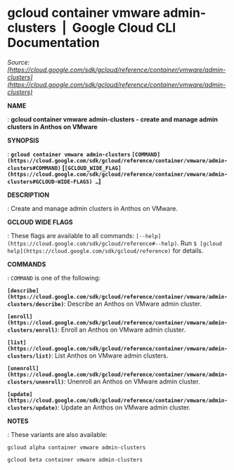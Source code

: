 # gcloud container vmware admin-clusters  |  Google Cloud CLI Documentation

*Source: [https://cloud.google.com/sdk/gcloud/reference/container/vmware/admin-clusters](https://cloud.google.com/sdk/gcloud/reference/container/vmware/admin-clusters)*

**NAME**

: **gcloud container vmware admin-clusters - create and manage admin clusters in Anthos on VMware**

**SYNOPSIS**

: **`gcloud container vmware admin-clusters` `[COMMAND](https://cloud.google.com/sdk/gcloud/reference/container/vmware/admin-clusters#COMMAND)` [`[GCLOUD_WIDE_FLAG](https://cloud.google.com/sdk/gcloud/reference/container/vmware/admin-clusters#GCLOUD-WIDE-FLAGS) …`]**

**DESCRIPTION**

: Create and manage admin clusters in Anthos on VMware.

**GCLOUD WIDE FLAGS**

: These flags are available to all commands: `[--help](https://cloud.google.com/sdk/gcloud/reference#--help)`.
Run `$ [gcloud help](https://cloud.google.com/sdk/gcloud/reference)` for details.

**COMMANDS**

: ``COMMAND`` is one of the following:

**`[describe](https://cloud.google.com/sdk/gcloud/reference/container/vmware/admin-clusters/describe)`**:
Describe an Anthos on VMware admin cluster.

**`[enroll](https://cloud.google.com/sdk/gcloud/reference/container/vmware/admin-clusters/enroll)`**:
Enroll an Anthos on VMware admin cluster.

**`[list](https://cloud.google.com/sdk/gcloud/reference/container/vmware/admin-clusters/list)`**:
List Anthos on VMware admin clusters.

**`[unenroll](https://cloud.google.com/sdk/gcloud/reference/container/vmware/admin-clusters/unenroll)`**:
Unenroll an Anthos on VMware admin cluster.

**`[update](https://cloud.google.com/sdk/gcloud/reference/container/vmware/admin-clusters/update)`**:
Update an Anthos on VMware admin cluster.

**NOTES**

: These variants are also available:

```
gcloud alpha container vmware admin-clusters
```

```
gcloud beta container vmware admin-clusters
```